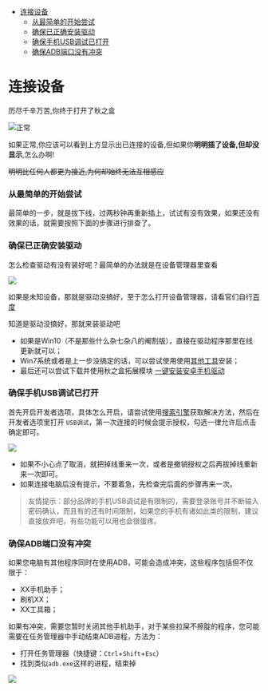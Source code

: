 - [连接设备](#连接设备)
    - [从最简单的开始尝试](#从最简单的开始尝试)
    - [确保已正确安装驱动](#确保已正确安装驱动)
    - [确保手机USB调试已打开](#确保手机USB调试已打开)
    - [确保ADB端口没有冲突](#确保ADB端口没有冲突)




# 连接设备

历尽千辛万苦,你终于打开了秋之盒

![正常](https://s2.ax1x.com/2019/01/10/FXSRFs.png)

如果正常,你应该可以看到上方显示出已连接的设备,但如果你**明明插了设备,但却没显示**,怎么办啊!

~~明明比任何人都更为接近,为何却始终无法互相感应~~


### 从最简单的开始尝试

最简单的一步，就是拔下线，过两秒钟再重新插上，试试有没有效果，如果还没有效果的话，就需要按照下面的步骤进行排查了。

### 确保已正确安装驱动

怎么检查驱动有没有装好呢？最简单的办法就是在设备管理器里查看

![](https://s2.ax1x.com/2019/01/13/FvrCQO.png)

如果是未知设备，那就是驱动没搞好，至于怎么打开设备管理器，请看官们自行[百度](https://www.baidu.com/s?wd=%E8%AE%BE%E5%A4%87%E7%AE%A1%E7%90%86%E5%99%A8%E6%80%8E%E4%B9%88%E6%89%93%E5%BC%80)

知道是驱动没搞好，那就来装驱动吧

- 如果是Win10（不是那些什么杂七杂八的阉割版），直接在驱动程序那里在线更新就可以；
- Win7系统或者是上一步没搞定的话，可以尝试使用使用[其他工具](http://adbdriver.com/)安装；
- 最后还可以尝试下载并使用秋之盒拓展模块 [一键安装安卓手机驱动](/extension/extension.html?j=/_data_/extensions/xdi.json) 

### 确保手机USB调试已打开

首先开启开发者选项，具体怎么开启，请尝试使用[搜索引擎](https://www.baidu.com/s?wd=%E5%AE%89%E5%8D%93%E6%89%93%E5%BC%80%E5%BC%80%E5%8F%91%E8%80%85%E9%80%89%E9%A1%B9)获取解决方法，然后在开发者选项里打开 `USB调试`，第一次连接的时候会提示授权，勾选一律允许后点击确定即可。

![](https://s2.ax1x.com/2019/01/13/FvskcT.png)

- 如果不小心点了取消，就把掉线重来一次，或者是撤销授权之后再拔掉线重新来一次即可。
- 如果连接电脑后没有提示，不要着急，先检查完后面的步骤再来一次。

> 友情提示：部分品牌的手机USB调试是有限制的，需要登录账号并不断输入密码确认，而且有的还有时间限制，如果您的手机有诸如此类的限制，建议直接放弃吧，有些功能可以用也会很蛋疼。

### 确保ADB端口没有冲突

如果您电脑有其他程序同时在使用ADB，可能会造成冲突，这些程序包括但不仅限于：

- XX手机助手；
- 刷机XX；
- XX工具箱；

如果有冲突，需要您暂时关闭其他手机助手，对于某些拉屎不擦腚的程序，您可能需要在任务管理器中手动结束ADB进程，方法为：

- 打开任务管理器（快捷键：`Ctrl`+`Shift`+`Esc`）
- 找到类似`adb.exe`这样的进程，结束掉

![](https://s2.ax1x.com/2019/01/13/FvsfCq.png)
